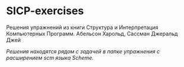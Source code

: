 # SICP-exercises
Решения упражнений из книги Структура и Интерпретация Компьютерных Программ. Абельсон Харольд, Сассман Джеральд Джей

_Решения находятся рядом с задачей в папке упражнения с расширением scm языка Scheme._

